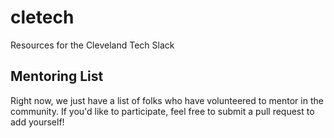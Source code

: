 # cletech
Resources for the Cleveland Tech Slack

## Mentoring List

Right now, we just have a list of folks who have volunteered to mentor in the community. If you'd like to participate, feel free to submit a pull request to add yourself!
